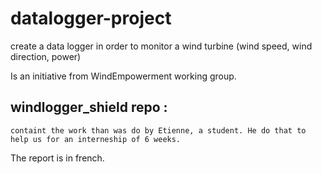 # datalogger-project
create a data logger in order to monitor a wind turbine (wind speed, wind direction, power)

Is an initiative from WindEmpowerment working group.

## windlogger_shield repo :
	containt the work than was do by Etienne, a student. He do that to help us for an interneship of 6 weeks.

The report is in french.